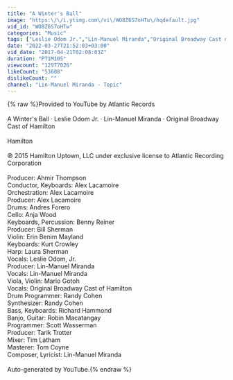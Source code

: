 ```yaml
---
title: "A Winter's Ball"
image: "https:\/\/i.ytimg.com\/vi\/WO8Z6S7oHTw\/hqdefault.jpg"
vid_id: "WO8Z6S7oHTw"
categories: "Music"
tags: ["Leslie Odom Jr.","Lin-Manuel Miranda","Original Broadway Cast of Hamilton"]
date: "2022-03-27T21:52:03+03:00"
vid_date: "2017-04-21T02:08:03Z"
duration: "PT1M10S"
viewcount: "12977026"
likeCount: "53608"
dislikeCount: ""
channel: "Lin-Manuel Miranda - Topic"
---
```

{% raw %}Provided to YouTube by Atlantic Records<br /><br />A Winter's Ball · Leslie Odom Jr. · Lin-Manuel Miranda · Original Broadway Cast of Hamilton<br /><br />Hamilton<br /><br />℗ 2015 Hamilton Uptown, LLC under exclusive license to Atlantic Recording Corporation<br /><br />Producer: Ahmir Thompson<br />Conductor, Keyboards: Alex Lacamoire<br />Orchestration: Alex Lacamoire<br />Producer: Alex Lacamoire<br />Drums: Andres Forero<br />Cello: Anja Wood<br />Keyboards, Percussion: Benny Reiner<br />Producer: Bill Sherman<br />Violin: Erin Benim Mayland<br />Keyboards: Kurt Crowley<br />Harp: Laura Sherman<br />Vocals: Leslie Odom, Jr.<br />Producer: Lin-Manuel Miranda<br />Vocals: Lin-Manuel Miranda<br />Viola, Violin: Mario Gotoh<br />Vocals: Original Broadway Cast of Hamilton<br />Drum  Programmer: Randy Cohen<br />Synthesizer: Randy Cohen<br />Bass, Keyboards: Richard Hammond<br />Banjo, Guitar: Robin Macatangay<br />Programmer: Scott Wasserman<br />Producer: Tarik Trotter<br />Mixer: Tim Latham<br />Masterer: Tom Coyne<br />Composer, Lyricist: Lin-Manuel Miranda<br /><br />Auto-generated by YouTube.{% endraw %}
